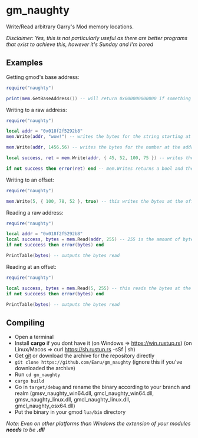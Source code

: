 # gm_naughty
Write/Read arbitrary Garry's Mod memory locations.

*Disclaimer: Yes, this is not particularly useful as there are better programs that exist to achieve this, however it's Sunday and I'm bored*

## Examples
Getting gmod's base address:
```lua
require("naughty")

print(mem.GetBaseAddress()) -- will return 0x000000000000 if something wrong happens, otherwise gmod's base address
```

Writing to a raw address:
```lua
require("naughty")

local addr = "0x018f2f5292b8"
mem.Write(addr, "wow!") -- writes the bytes for the string starting at the address specified

mem.Write(addr, 1456.56) -- writes the bytes for the number at the address specified

local success, ret = mem.Write(addr, { 45, 52, 100, 75 }) -- writes the bytes in the table at the address specified

if not success then error(ret) end -- mem.Writes returns a bool and the error encountered as a string
```

Writing to an offset:
```lua
require("naughty")

mem.Write(5, { 100, 78, 52 }, true) -- this writes the bytes at the offset specified so => base_addr + 5
```

Reading a raw address:
```lua
require("naughty")

local addr = "0x018f2f5292b8"
local success, bytes = mem.Read(addr, 255) -- 255 is the amount of bytes to read from the address
if not succcess then error(bytes) end

PrintTable(bytes) -- outputs the bytes read
```

Reading at an offset:
```lua
require("naughty")

local success, bytes = mem.Read(5, 255) -- this reads the bytes at the offset specified so => base_addr + 5
if not succcess then error(bytes) end

PrintTable(bytes) -- outputs the bytes read
```

## Compiling
- Open a terminal
- Install **cargo** if you dont have it (on Windows => https://win.rustup.rs) (on Linux/Macos => curl https://sh.rustup.rs -sSf | sh)
- Get [git](https://git-scm.com/downloads) or download the archive for the repository directly
- `git clone https://github.com/Earu/gm_naughty` (ignore this if you've downloaded the archive)
- Run `cd gm_naughty`
- `cargo build`
- Go in `target/debug` and rename the binary according to your branch and realm (gmsv_naughty_win64.dll, gmcl_naughty_win64.dll, gmsv_naughty_linux.dll, gmcl_naughty_linux.dll, gmcl_naughty_osx64.dll)
- Put the binary in your gmod `lua/bin` directory

*Note: Even on other platforms than Windows the extension of your modules **needs** to be **.dll***
